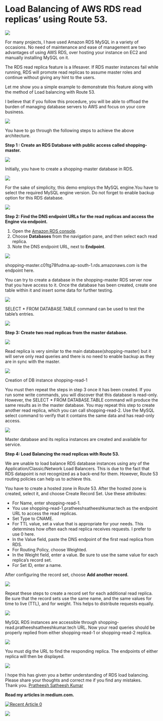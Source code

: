 
# Load Balancing of AWS RDS read replicas’ using Route 53.

![](https://miro.medium.com/max/1400/0*WtIi6H0-3dG-HNrs)

For many projects, I have used Amazon RDS MySQL in a variety of occasions. No need of maintenance and ease of management are two advantages of using AWS RDS, over hosting your instance on EC2 and manually installing MySQL on it.

The RDS read replica feature is a lifesaver. If RDS master instances fail while running, RDS will promote read replicas to assume master roles and continue without giving any hint to the users.

Let me show you a simple example to demonstrate this feature along with the method of Load balancing with Route 53.

I believe that if you follow this procedure, you will be able to offload the burden of managing database servers to AWS and focus on your core business.

![](https://miro.medium.com/max/1400/0*4dHwz6IFvHwi0oIV)

You have to go through the following steps to achieve the above architecture.

**Step 1 : Create an RDS Database with public access called shopping-master.**

![](https://miro.medium.com/max/1400/0*8NeepWuv7MjCPhHV)

Initially, you have to create a shopping-master database in RDS.

![](https://miro.medium.com/max/1400/0*R-suy8xmdmcxD66J)

For the sake of simplicity, this demo employs the MySQL engine.You have to select the required MySQL engine version. Do not forget to enable backup option for this RDS database.

![](https://miro.medium.com/max/1400/0*kP6VwKLWDa6Ybj0h)

**Step 2: Find the DNS endpoint URLs for the read replicas and access the Engine via endpoint.**

1.  Open the [Amazon RDS console](https://console.aws.amazon.com/rds/).
2.  Choose **Databases** from the navigation pane, and then select each read replica.
3.  Note the DNS endpoint URL, next to **Endpoint**.

![](https://miro.medium.com/max/1400/0*eOXVIa5U7Hb-CyOm)

shopping-master.c01tg78fudma.ap-south-1.rds.amazonaws.com is the endpoint here.

You can try to create a database in the shopping-master RDS server now that you have access to it. Once the database has been created, create one table within it and insert some data for further testing.

![](https://miro.medium.com/max/1400/0*yydn2x6qC7GSYEJa)

SELECT * FROM DATABASE.TABLE command can be used to test the table’s entries.

![](https://miro.medium.com/max/1400/0*509x9ogKgjtzCo8T)

**Step 3: Create two read replicas from the master database.**

![](https://miro.medium.com/max/1400/0*vQo_afF-TUkaDxya)

Read replica is very similar to the main database(shopping-master) but it will serve only read queries and there is no need to enable backup as they are in sync with the master.

![](https://miro.medium.com/max/1400/0*CyYJe07G2bhZZo-U)

Creation of DB instance shopping-read-1

You must then repeat the steps in step 3 once it has been created. If you run some write commands, you will discover that this database is read-only. However, the SELECT * FROM DATABASE.TABLE command will produce the same results as in the master database. You may repeat this step to create another read replica, which you can call shopping-read-2. Use the MySQL select command to verify that it contains the same data and has read-only access.

![](https://miro.medium.com/max/1400/0*lO0HY3NYkZebYkvL)

Master database and its replica instances are created and available for service.

**Step 4: Load Balancing the read replicas with Route 53.**

We are unable to load balance RDS database instances using any of the Application/Classic/Network Load Balancers. This is due to the fact that RDS datapoint is not recognized as a back-end for them. However, Route 53 routing policies can help us to achieve this.

You have to create a hosted zone in Route 53. After the hosted zone is created, select it, and choose Create Record Set. Use these attributes:

-   For Name, enter shopping-read-1.
-   You use shopping-read-1.pratheeshsatheeshkumar.tech as the endpoint URL to access the read replicas.
-   Set Type to CNAME.
-   For TTL value, set a value that is appropriate for your needs. This determines how often each read replica receives requests. I prefer to use 0 here.
-   In the Value field, paste the DNS endpoint of the first read replica from RDS.
-   For Routing Policy, choose Weighted.
-   In the Weight field, enter a value. Be sure to use the same value for each replica’s record set.
-   For Set ID, enter a name.

After configuring the record set, choose **Add another record.**

![](https://miro.medium.com/max/1400/1*MiAbA3qkLFBwtP7nxT8uuA.png)

Repeat these steps to create a record set for each additional read replica. Be sure that the record sets use the same name, and the same values for time to live (TTL), and for weight. This helps to distribute requests equally.

![](https://miro.medium.com/max/1400/0*yT3vQB6j6XUaFiWq)

MySQL RDS instances are accessible through shopping-read.pratheeshsatheeshkumar.tech URL. Now your read queries should be properly replied from either shopping-read-1 or shopping-read-2 replica.

![](https://miro.medium.com/max/1400/1*rxfnPcS5bSLdN3ZNZlkL5g.png)

You must dig the URL to find the responding replica. The endpoints of either replica will then be displayed.

![](https://miro.medium.com/max/1400/1*tth9JG7K1RENIzjotdLo4Q.png)

I hope this has given you a better understanding of RDS load balancing.  
Please share your thoughts and correct me if you find any mistakes.  
Thank you.
[Pratheesh Satheesh Kumar](https://www.linkedin.com/in/pratheesh-satheesh-kumar/)

**Read my articles in medium.com.**

 <a target="_blank" href="https://github-readme-medium-recent-article.vercel.app/medium/@yespratheesh/0"><img src="https://github-readme-medium-recent-article.vercel.app/medium/@yespratheesh/0" alt="Recent Article 0">

<a target="_blank" href="https://github-readme-medium-recent-article.vercel.app/medium/@yespratheesh/1"><img src="https://github-readme-medium-recent-article.vercel.app/medium/@yespratheesh/1">
